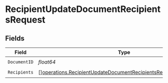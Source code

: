 # RecipientUpdateDocumentRecipientsRequest


## Fields

| Field                                                                                                                                                  | Type                                                                                                                                                   | Required                                                                                                                                               | Description                                                                                                                                            |
| ------------------------------------------------------------------------------------------------------------------------------------------------------ | ------------------------------------------------------------------------------------------------------------------------------------------------------ | ------------------------------------------------------------------------------------------------------------------------------------------------------ | ------------------------------------------------------------------------------------------------------------------------------------------------------ |
| `DocumentID`                                                                                                                                           | *float64*                                                                                                                                              | :heavy_check_mark:                                                                                                                                     | N/A                                                                                                                                                    |
| `Recipients`                                                                                                                                           | [][operations.RecipientUpdateDocumentRecipientsRecipientRequestBody](../../models/operations/recipientupdatedocumentrecipientsrecipientrequestbody.md) | :heavy_check_mark:                                                                                                                                     | N/A                                                                                                                                                    |